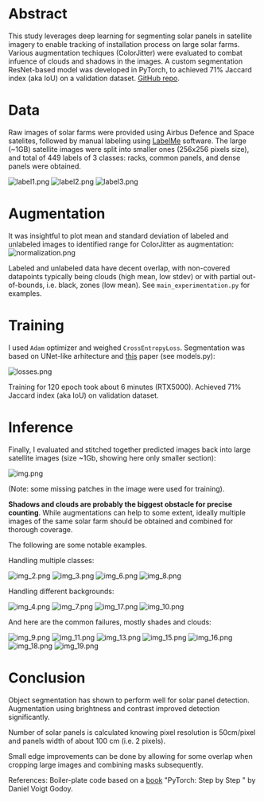 # Abstract

This study leverages deep learning for segmenting solar panels in satellite imagery to enable tracking of installation process on large solar farms. Various augmentation techiques (ColorJitter) were evaluated to combat infuence of clouds and shadows in the images. A custom segmentation ResNet-based model was developed in PyTorch, to achieved 71% Jaccard index (aka IoU) on a validation dataset. [GitHub repo](https://github.com/nesaboz/solar).

# Data 

Raw images of solar farms were provided using Airbus Defence and Space satelites, followed by manual labeling using [LabelMe](https://github.com/wkentaro/labelme) software.
The large (~1GB) satellite images were split into smaller ones (256x256 pixels size), and total of 449 labels of 3 classes: racks, common panels, and dense panels were obtained.

![label1.png](assets/label1.png)
![label2.png](assets/label2.png)
![label3.png](assets/label3.png)

# Augmentation

It was insightful to plot mean and standard deviation of labeled and unlabeled images to identified range for 
ColorJitter as augmentation:
![normalization.png](assets/normalization.png)

Labeled and unlabeled data have decent overlap, with non-covered datapoints typically being clouds 
(high mean, low stdev) or with partial out-of-bounds, i.e. black, zones (low mean). 
See `main_experimentation.py` for examples. 

# Training

I used `Adam` optimizer and weighed `CrossEntropyLoss`. Segmentation was based on UNet-like arhitecture 
and [this](https://arxiv.org/abs/1505.04366) paper (see models.py):

![losses.png](assets/losses.png)

Training for 120 epoch took about 6 minutes (RTX5000). Achieved 71% Jaccard index (aka IoU) on validation dataset.

# Inference

Finally, I evaluated and stitched together predicted images back into large satellite images (size ~1Gb, 
showing here only smaller section):

![img.png](assets/img.png)

(Note: some missing patches in the image were used for training).

**Shadows and clouds are probably the biggest obstacle for precise counting**. While augmentations can help to some extent,
ideally multiple images of the same solar farm should be obtained and combined for thorough coverage.

The following are some notable examples.

Handling multiple classes: 

![img_2.png](assets/img_2.png) 
![img_3.png](assets/img_3.png)
![img_6.png](assets/img_6.png)
![img_8.png](assets/img_8.png) 

Handling different backgrounds:

![img_4.png](assets/img_4.png) 
![img_7.png](assets/img_7.png)
![img_17.png](assets/img_17.png)
![img_10.png](assets/img_10.png) 
 

And here are the common failures, mostly shades and clouds:

![img_9.png](assets/img_9.png) 
![img_11.png](assets/img_11.png)
![img_13.png](assets/img_13.png)
![img_15.png](assets/img_15.png) 
![img_16.png](assets/img_16.png)
![img_18.png](assets/img_18.png)
![img_19.png](assets/img_19.png)

# Conclusion

Object segmentation has shown to perform well for solar panel detection. Augmentation using brightness and contrast
improved detection significantly.

Number of solar panels is calculated knowing pixel resolution is 50cm/pixel and panels width of about 100 cm (i.e. 2 pixels).

Small edge improvements can be done by allowing for some overlap when cropping large images and combining masks subsequently.

References:
Boiler-plate code based on a [book]((https://pytorchstepbystep.com/)) "PyTorch: Step by Step " by Daniel Voigt Godoy.